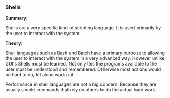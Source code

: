 ### Shells

**Summary:**

Shells are a very specific kind of scripting language. It is used primarily by the user to interact with the system.

**Theory**:

Shell languages such as Bash and Batch have a primary purpose to allowing the user to interact with the system in a very advanced way. However unlike GUI's Shells must be learned. Not only this the programs available to the user must be understood and remembered. Otherwise most actions would be hard to do, let alone work out.

Performance in shell languages are not a big concern. Because they are usually simple commands that rely on others to do the actual hard work.
